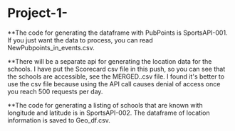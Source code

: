 # Project-1-
**The code for generating the dataframe with PubPoints is SportsAPI-001. If you just want the data to process, you can read NewPubpoints_in_events.csv.

**There will be a separate api for generating the location data for the schools.  I have put the Scorecard csv file in this push, so you can see that the schools are accessible, see the MERGED..csv file.  I found it's better to use the csv file because using the API call causes denial of access once you reach 500 requests per day.

**The code for generating a listing of schools that are known with longitude and latitude is in SportsAPI-002.  The dataframe of location information is saved to Geo_df.csv.
